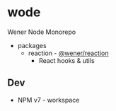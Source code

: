 # wode

Wener Node Monorepo

* packages
    * reaction - [@wener/reaction](https://www.npmjs.com/package/@wener/reaction)
        * React hooks & utils

## Dev

* NPM v7 - workspace
